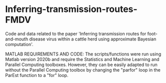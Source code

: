 # Inferring-transmission-routes-FMDV
Code and data related to the paper 'Inferring transmission routes for foot-and-mouth disease virus within a cattle herd using approximate Bayesian computation'.

MATLAB REQUIREMENTS AND CODE:
The scripts/functions were run using Matlab version 2020b and require the Statistics and Machine Learning and Parallel Computing toolboxes. However, they can be easily adapted to run without the Parallel Computing toolbox by changing the "parfor" loop in the ParEst function to a "for" loop.
